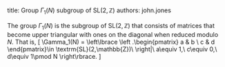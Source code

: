 title: Group $\Gamma_1(N)$ subgroup of $\textrm{SL}(2,\mathbb{Z})$
authors:
    john.jones

The group $\Gamma_1(N)$ is the subgroup of $\textrm{SL}(2,\mathbb{Z})$ that consists of matrices that become upper triangular with ones on the diagonal when reduced modulo $N$.  That is,
\[ \Gamma_1(N) = \left\lbrace \left .\begin{pmatrix} a & b \\ c & d \end{pmatrix}\in \textrm{SL}(2,\mathbb{Z})\ \right|\ a\equiv 1,\ c\equiv 0,\ d\equiv 1\pmod N \right\rbrace. \]
